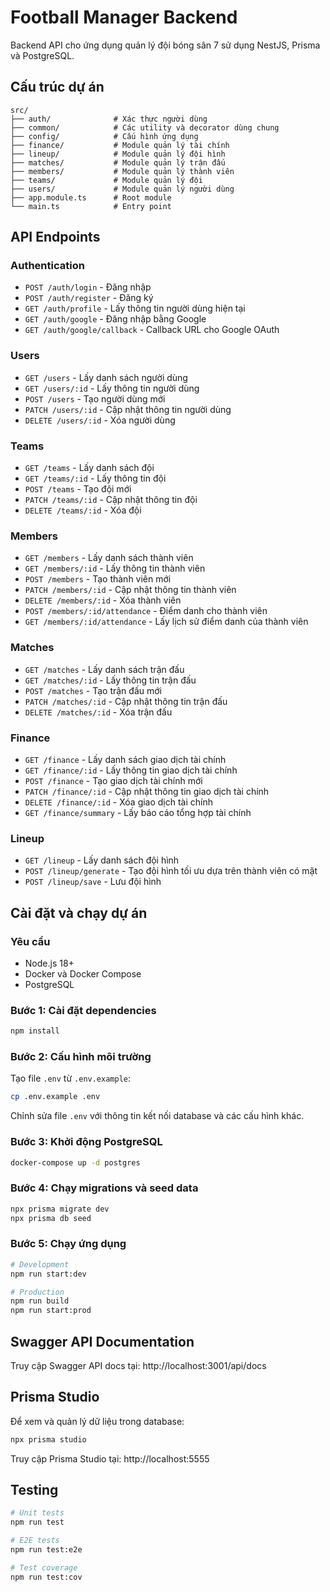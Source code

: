# Football Manager Backend

Backend API cho ứng dụng quản lý đội bóng sân 7 sử dụng NestJS, Prisma và PostgreSQL.

## Cấu trúc dự án

```
src/
├── auth/              # Xác thực người dùng
├── common/            # Các utility và decorator dùng chung
├── config/            # Cấu hình ứng dụng
├── finance/           # Module quản lý tài chính
├── lineup/            # Module quản lý đội hình
├── matches/           # Module quản lý trận đấu
├── members/           # Module quản lý thành viên
├── teams/             # Module quản lý đội
├── users/             # Module quản lý người dùng
├── app.module.ts      # Root module
└── main.ts            # Entry point
```

## API Endpoints

### Authentication
- `POST /auth/login` - Đăng nhập
- `POST /auth/register` - Đăng ký
- `GET /auth/profile` - Lấy thông tin người dùng hiện tại
- `GET /auth/google` - Đăng nhập bằng Google
- `GET /auth/google/callback` - Callback URL cho Google OAuth

### Users
- `GET /users` - Lấy danh sách người dùng
- `GET /users/:id` - Lấy thông tin người dùng
- `POST /users` - Tạo người dùng mới
- `PATCH /users/:id` - Cập nhật thông tin người dùng
- `DELETE /users/:id` - Xóa người dùng

### Teams
- `GET /teams` - Lấy danh sách đội
- `GET /teams/:id` - Lấy thông tin đội
- `POST /teams` - Tạo đội mới
- `PATCH /teams/:id` - Cập nhật thông tin đội
- `DELETE /teams/:id` - Xóa đội

### Members
- `GET /members` - Lấy danh sách thành viên
- `GET /members/:id` - Lấy thông tin thành viên
- `POST /members` - Tạo thành viên mới
- `PATCH /members/:id` - Cập nhật thông tin thành viên
- `DELETE /members/:id` - Xóa thành viên
- `POST /members/:id/attendance` - Điểm danh cho thành viên
- `GET /members/:id/attendance` - Lấy lịch sử điểm danh của thành viên

### Matches
- `GET /matches` - Lấy danh sách trận đấu
- `GET /matches/:id` - Lấy thông tin trận đấu
- `POST /matches` - Tạo trận đấu mới
- `PATCH /matches/:id` - Cập nhật thông tin trận đấu
- `DELETE /matches/:id` - Xóa trận đấu

### Finance
- `GET /finance` - Lấy danh sách giao dịch tài chính
- `GET /finance/:id` - Lấy thông tin giao dịch tài chính
- `POST /finance` - Tạo giao dịch tài chính mới
- `PATCH /finance/:id` - Cập nhật thông tin giao dịch tài chính
- `DELETE /finance/:id` - Xóa giao dịch tài chính
- `GET /finance/summary` - Lấy báo cáo tổng hợp tài chính

### Lineup
- `GET /lineup` - Lấy danh sách đội hình
- `POST /lineup/generate` - Tạo đội hình tối ưu dựa trên thành viên có mặt
- `POST /lineup/save` - Lưu đội hình

## Cài đặt và chạy dự án

### Yêu cầu
- Node.js 18+
- Docker và Docker Compose
- PostgreSQL

### Bước 1: Cài đặt dependencies
```bash
npm install
```

### Bước 2: Cấu hình môi trường
Tạo file `.env` từ `.env.example`:
```bash
cp .env.example .env
```

Chỉnh sửa file `.env` với thông tin kết nối database và các cấu hình khác.

### Bước 3: Khởi động PostgreSQL
```bash
docker-compose up -d postgres
```

### Bước 4: Chạy migrations và seed data
```bash
npx prisma migrate dev
npx prisma db seed
```

### Bước 5: Chạy ứng dụng
```bash
# Development
npm run start:dev

# Production
npm run build
npm run start:prod
```

## Swagger API Documentation
Truy cập Swagger API docs tại: http://localhost:3001/api/docs

## Prisma Studio
Để xem và quản lý dữ liệu trong database:
```bash
npx prisma studio
```
Truy cập Prisma Studio tại: http://localhost:5555

## Testing
```bash
# Unit tests
npm run test

# E2E tests
npm run test:e2e

# Test coverage
npm run test:cov
``` 